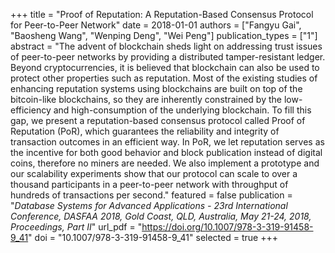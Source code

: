 +++
title = "Proof of Reputation: A Reputation-Based Consensus Protocol for Peer-to-Peer Network"
date = 2018-01-01
authors = ["Fangyu Gai", "Baosheng Wang", "Wenping Deng", "Wei Peng"]
publication_types = ["1"]
abstract = "The advent of blockchain sheds light on addressing trust issues of peer-to-peer networks by providing a distributed tamper-resistant ledger. Beyond cryptocurrencies, it is believed that blockchain can also be used to protect other properties such as reputation. Most of the existing studies of enhancing reputation systems using blockchains are built on top of the bitcoin-like blockchains, so they are inherently constrained by the low-efficiency and high-consumption of the underlying blockchain. To fill this gap, we present a reputation-based consensus protocol called Proof of Reputation (PoR), which guarantees the reliability and integrity of transaction outcomes in an efficient way. In PoR, we let reputation serves as the incentive for both good behavior and block publication instead of digital coins, therefore no miners are needed. We also implement a prototype and our scalability experiments show that our protocol can scale to over a thousand participants in a peer-to-peer network with throughput of hundreds of transactions per second."
featured = false
publication = "*Database Systems for Advanced Applications - 23rd International Conference, DASFAA 2018, Gold Coast, QLD, Australia, May 21-24, 2018, Proceedings, Part II*"
url_pdf = "https://doi.org/10.1007/978-3-319-91458-9_41"
doi = "10.1007/978-3-319-91458-9_41"
selected = true
+++

